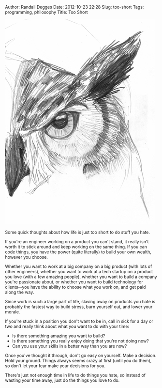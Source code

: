 Author: Randall Degges
Date: 2012-10-23 22:28
Slug: too-short
Tags: programming, philosophy
Title: Too Short


![Owl][]

Some quick thoughts about how life is just too short to do stuff you hate.

If you're an engineer working on a product you can't stand, it really isn't
worth it to stick around and keep working on the same thing. If you can code
things, you have the power (quite literally) to build your own wealth, however
you choose.

Whether you want to work at a big company on a big product (with lots of other
engineers), whether you want to work at a tech startup on a product you love
(with a few amazing people), whether you want to build a company you're
passionate about, or whether you want to build technology for clients--you have
the ability to choose what you work on, and get paid along the way.

Since work is such a large part of life, slaving away on products you hate is
probably the fastest way to build stress, burn yourself out, and lower your
morale.

If you're stuck in a position you don't want to be in, call in sick for a day or
two and really think about what you want to do with your time:

-   Is there something amazing you want to build?
-   Is there something you really enjoy doing that you're not doing now?
-   Can you use your skills in a better way than you are now?

Once you've thought it through, don't go easy on yourself. Make a decision. Hold
your ground. Things always seems crazy at first (until you do them), so don't
let your fear make your decisions for you.

There's just not enough time in life to do things you hate, so instead of
wasting your time away, just do the things you love to do.


  [Owl]: /images/2012/owl.png "Owl Sketch"
